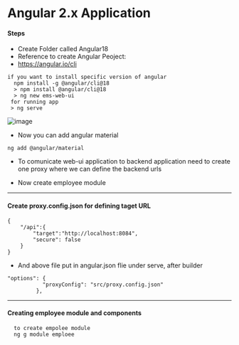 # Angular 2.x Application

#### Steps
* Create Folder called Angular18
* Reference to create Angular Peoject:
* https://angular.io/cli
```text
if you want to install specific version of angular 
  npm install -g @angular/cli@18
  > npm install @angular/cli@18
  > ng new ems-web-ui
 for running app
 > ng serve
```
![image](https://github.com/user-attachments/assets/b536f318-29b7-4563-b0c0-8403b45c87c4)

* Now you can add angular material
```text
ng add @angular/material
```
* To comunicate web-ui application to backend application need to create one proxy where we can define the backend urls
  
* Now create employee module
  
-------------------------------------------------------------------

#### Create proxy.config.json for defining taget URL

```text
{
    "/api":{
        "target":"http://localhost:8084",
        "secure": false
    }
}
```
* And above file put in angular.json flie under serve, after builder
 ```text
 "options": {
            "proxyConfig": "src/proxy.config.json"
          },
``` 
--------------------------------------------------------------------
#### Creating employee module and components

```text
  to create empolee module
  ng g module emploee
  
```



